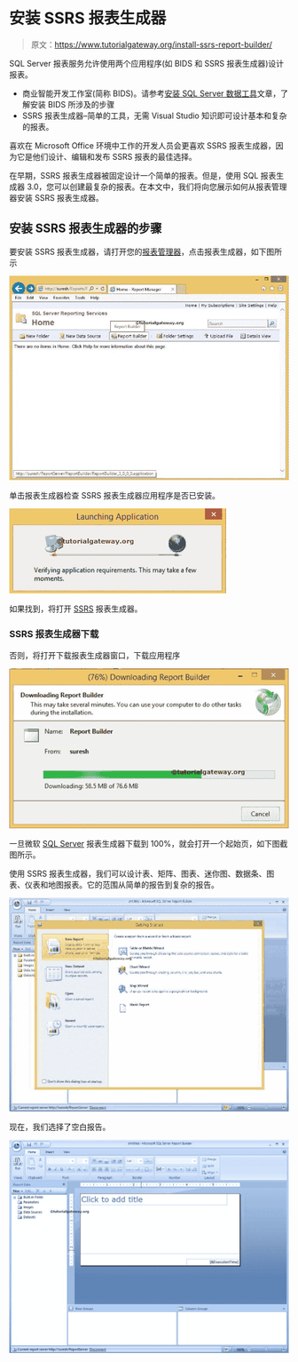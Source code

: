# 安装 SSRS 报表生成器

> 原文：<https://www.tutorialgateway.org/install-ssrs-report-builder/>

SQL Server 报表服务允许使用两个应用程序(如 BIDS 和 SSRS 报表生成器)设计报表。

*   商业智能开发工作室(简称 BIDS)。请参考[安装 SQL Server 数据工具](https://www.tutorialgateway.org/install-sql-server-data-tools/)文章，了解安装 BIDS 所涉及的步骤
*   SSRS 报表生成器–简单的工具，无需 Visual Studio 知识即可设计基本和复杂的报表。

喜欢在 Microsoft Office 环境中工作的开发人员会更喜欢 SSRS 报表生成器，因为它是他们设计、编辑和发布 SSRS 报表的最佳选择。

在早期，SSRS 报表生成器被固定设计一个简单的报表。但是，使用 SQL 报表生成器 3.0，您可以创建最复杂的报表。在本文中，我们将向您展示如何从报表管理器安装 SSRS 报表生成器。

## 安装 SSRS 报表生成器的步骤

要安装 SSRS 报表生成器，请打开您的[报表管理器](https://www.tutorialgateway.org/sql-server-reporting-services-configuration-manager/)，点击报表生成器，如下图所示

![SSRS Report Builder Installation 1](img/97faee5a880510fe650603baa4220d14.png)

单击报表生成器检查 SSRS 报表生成器应用程序是否已安装。

![SSRS Report Builder Installation 2](img/c227c7f9c25a15b556639441ffb79d23.png)

如果找到，将打开 [SSRS](https://www.tutorialgateway.org/ssrs/) 报表生成器。

### SSRS 报表生成器下载

否则，将打开下载报表生成器窗口，下载应用程序

![Install SSRS Report builder 3](img/a9738cdffb42ecafeab5c12e875b9d08.png)

一旦微软 [SQL Server](https://www.tutorialgateway.org/sql/) 报表生成器下载到 100%，就会打开一个起始页，如下图截图所示。

使用 SSRS 报表生成器，我们可以设计表、矩阵、图表、迷你图、数据条、图表、仪表和地图报表。它的范围从简单的报告到复杂的报告。

![Install SSRS Report builder 4](img/ed2691b211f2b609577489fb9dd82938.png)

现在，我们选择了空白报告。

![SSRS Report Builder Installation 1](img/a3a7ae344613732d2b639dc73930c9b3.png)